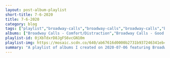 ```yaml
---
layout: post-album-playlist
short-title: 7-6-2020
title: 7-6-2020
category: blog
tags: ["playlist","broadway-calls","broadway-calls","broadway-calls","broadway-calls","broadway-calls","broadway-calls"]
albums: ["Broadway Calls - Comfort/Distraction","Broadway Calls - Good Views, Bad News","Broadway Calls - Broadway Calls","Broadway Calls - Vision Quest","Broadway Calls - Toxic Kids","Broadway Calls - Call the Medic..."]
playlist-id: 0jXbTdxrD8JgFS6vcGN10m
playlist-img: https://mosaic.scdn.co/640/ab67616d0000b2731b937246341eb48b5affabfaab67616d0000b27347e1b4ee180961cef2c13f59ab67616d0000b273c0d089f3f737fcb1c55890d7ab67616d0000b273d4e005e21128f72e89ca5425
summary: "A playlist of albums I created on 2020-07-06 featuring Broadway Calls, Broadway Calls, Broadway Calls, Broadway Calls, Broadway Calls, and Broadway Calls."
---
```

